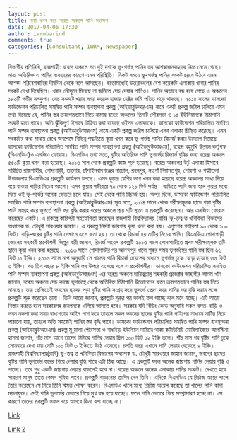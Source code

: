 ```yaml
---
layout: post
title: কুয়া খনন করে বরেন্দ্র অঞ্চলে পানি সংরক্ষণ
date: 2017-04-06 17:30
author: iwrmbarind
comments: true
categories: [Consultant, IWRM, Newspaper]
---
```

বিভাগীয় প্রতিনিধি, রাজশাহী: বরেন্দ্র অঞ্চলে গত দুই দশকে ভূ-গর্ভস্থ পানির স্তর আশঙ্কাজনকহারে নিচে নেমে গেছে। মাত্রা অতিরিক্ত এ পানির ব্যবহারের কারণে এমন পরিস্থিতি। নিকট সময়ে ভূ-গর্ভস্থ পানির সংকট চরমে উঠবে এমন আশঙ্কা পরিবেশবাদিরা দীর্ঘদিন থেকে বলে আসছেন। ইতোমধ্যেই উত্তরাঞ্চলের বেশ কয়েকটি এলাকায় খাবার পানির সংকট দেখা দিয়েছিল। খরার মৌসুমে মিলছে না জমিতে সেচ দেয়ার পানিও। পানির অভাবে বন্ধ হয়ে গেছে এ অঞ্চলের ১৮০টি গভীর নলকুপ। সেচ সংকটে খরার সময় কয়েক হাজার হেক্টর জমি পতিত পড়ে থাকছে।
২০১৪ সালের ডাসকো ফাউন্ডেশন পরিচালিত সমন্বিত পানি সম্পদ ব্যবস্থাপনা প্রকল্প (আইডাব্লুউআরএম) নামে একটি প্রকল্প জরিপ চালিয়ে এমন তথ্য দিয়েছে যে, পানির স্তর ক্রমাগতভাবে নিচে নামায় বরেন্দ্র অঞ্চলের তিনটি পৌরসভা ও ১৫ ইউনিয়ানকে মিঠাপানি সংকট হতে পারে। অতি ঝুঁকিপুর্ণ হিসাবে চিহ্নিত করা হয়েছে ওইসব এলাকাকে। ডাসকো ফাউন্ডেশন পরিচালিত সমন্বিত পানি সম্পদ ব্যবস্থাপনা প্রকল্প (আইডাব্লুউআরএম) নামে একটি প্রকল্প জরিপ চালিয়ে এসব এলাকা চিহ্নিত করেছে। এমন সংকটের কথা মাথায় রেখে অবশেষে বিভিন্ন পদ্ধতিতে কূয়া খনন করে ভূ-গর্ভস্থ পানির রিচার্জ করার উদ্যোগ নিয়েছে ডাসকো ফাউন্ডেশন পরিচালিত সমন্বিত পানি সম্পদ ব্যবস্থাপনা প্রকল্প (আইডাব্লুউআরএম), বরেন্দ্র বহুমুখি উন্নয়ন কর্তৃপক্ষ (বিএমডিএ)ও এনজিও ফোরাম।
বিএমডিএ তথ্য মতে, বৃষ্টির অতিরিক্ত পানি ভূগর্ভের রিজার্ভ বৃদ্ধির জন্য বরেন্দ্র অঞ্চলে ৫৫০টি কূয়া খনন করা হয়েছে। ২০১৩ সাল থেকে প্রকল্পটি কাজ শুরু হয়েছে। বরেন্দ্র অঞ্চলের উচুঁ এলাকা হিসাবে পরিচিত রাজশাহীর, গোদাগাড়ী, তানোর, চাঁপাইনবাবগঞ্জের নাচোল, রহনপুর, নওগাঁ নিয়ামতপুর, পোরশা ও পত্মীতলা উপজেলায় বিএমডিএর প্রকল্পটি কার্যক্রম চলছে। এসব কূয়ার বেশির ভাগ খনন করা হয়েছে বরেন্দ্র অঞ্চলের মধ্যে দিয়ে বয়ে যাওয়া খাড়ির নিচের অংশে। এসব কূয়ার গভীরতা ৭০ থেকে ১২০ ফিট পর্যন্ত। খাড়িতে পানি জমা হলে কূয়ার মধ্যে দিয়ে ওই ভূ-গর্ভের অনেক ভেতরে চলে যায়। সেই থেকে পানি রিচার্জ হয়।
অপর দিকে, ডাসকো ফাউন্ডেশন পরিচালিত সমন্বিত পানি সম্পদ ব্যবস্থাপনা প্রকল্প (আইডাব্লুউআরএম) সূত্র মতে, ২০১৪ সালে থেকে পরীক্ষামূলক ছাদে পড়া বৃষ্টির পানি সংগ্রহ করে ভূগর্তে পানি স্তর বৃদ্ধি করার বরেন্দ্র অঞ্চলে প্রায় ৭টি স্থানে এ প্রকল্পটি করেছেন। আর এনজিও ফোরাম করেছের একটি। এ প্রকল্পে কারিগরী সহযোগিতা করেছেন রাজশাহী বিশ্ববিদ্যালয় (রাবি) ভূ-তত্ব ত্ত খনিবিদ্যা বিভাগের অধ্যাপক ড. চৌধুরী সারওয়ার জাহান।
এ প্রকল্পে নিদিষ্ট জায়গায় কূয়া খনন করা হয়। এগুলোর গভীরতা ৯০ থেকে ১০০ ফিট। বাড়ি-ঘরের বৃষ্টির পানি সেখানে এসে জমা হয়। তা থেকে রিচার্জ হয় মাটির নিচের পানি।
বিএমডিএ গোদাগাড়ী জোনের সহকারী প্রকৌশলী জিল্লুর বারী জানান, রিচার্জ অয়েল প্রকল্পটি ২০১৩ সালে গোদাগাড়ীতে প্রথম পরীক্ষামূলক ৩টি স্থানে কূয়া খনন করা হয়েছে। ২০১৩ সালে গোদাগাড়ীর পর আনন্দপুর খালে শুরুর সময় ভূগর্ভস্থের পানি স্তর ছিল ৬৬ ফিট ১১ ইঞ্চি। ২০১৬ সালে মাপ অনুযায়ি সে খালের পানি রিচার্জ ওয়েলের মাধ্যমে ভূগর্ভস্থ ঢুকে বেড়ে হয়েছে ৬৬ ফিট ৩ ইঞ্চি। গত তিন বছরে ৮ ইঞ্চি পানি স্তর উপরে এসেছে বলে এ প্রকৌশলীর।
ডাসকো ফাউন্ডেশন পরিচালিত সমন্বিত পানি সম্পদ ব্যবস্থাপনা প্রকল্প (আইডাব্লুউআরএম) এর বরেন্দ্র অঞ্চলে দায়িত্বপ্রাপ্ত সহকারী প্রজেক্টর জাহাঙ্গীর আলম খাঁন জানান, বরেন্দ্র অঞ্চলে সেচ কাজে ভূগর্ভস্থে থেকে অতিরিক্ত মিঠাপানি উত্তোলনের ফলে ক্রমগতভাবে পানির স্তর নিচে নামছে। তার প্রেক্ষিতেই ভবনের ছাদের পড়া বৃষ্টির পানি সংগ্রহ করে ভূগর্ভে প্রেরণ করে পানির স্তর বৃদ্ধি করার লক্ষে প্রকল্পটি শুরু করেছেন তারা।
তিনি আরো জানান, প্রকল্পটি শুরুর পর ভালই ফল পাচ্ছে বলে মনে হচ্ছে। এটি আরো বিস্তার করতে হলে সরকারসহ জনগনকে এগিয়ে আসতে হবে। সরকার যদি বিডিং কোড অনুযায়ি সকল বসত-বাড়ি ও ভবন নকশা করা সময় বাধ্যগতার আইন পাশ করে তাহলে সকল ভবনের ছাদের বৃষ্টির পানি পাইপের মাধ্যমে মাটির নিচে পাঠানো যায়, তাহলে অতি সহজেই পানির স্তর বৃদ্ধি পাবে।
ডাসকো ফাউন্ডেশন পরিচালিত সমন্বিত পানি সম্পদ ব্যবস্থাপনা প্রকল্প (আইডাব্লুউআরএম) প্রকল্প মু-ুমালা পৌরসভা ও বাধাইড় ইউনিয়ন দায়িত্বে থাকা কমিউনিটি মোবিলাইজার আগস্টিনা হাসদা জানান, পাঁচ মাস আগে তাদের মিটারে পানির লেয়ার ছিল ১০০ ফিট ১২ ইঞ্চি তলে। পাঁচ মাস পর বৃষ্টির পানি ঢুকে সোমবারে দেখা যায় সেটি ১০০ ফিট ৩ ইঞ্চিতে উঠে এসেছে। চলতি বছর এখানে পানি লেয়ার বেড়েছে ৯ ইঞ্চি।
রাজশাহী বিশ্ববিদ্যালয়(রাবি) ভূ-তত্ব ত্ত খনিবিদ্যা বিভাগের অধ্যাপক ড. চৌধুরী সারওয়ার জাহান জানান, ভবনের ছাদের বৃষ্টির পানি ভূগর্ভের স্তরের গিয়ে লেয়ার বৃদ্ধি পাবে এটা ঠিক আছে। এ প্রকল্পটি ফলে অনেক জায়গায় পানির লেয়ার বৃদ্ধি ও পাচ্ছে। তবে শুধু একটি জায়গায় লেয়ার বাড়লেই হবে না। বরেন্দ্র অঞ্চলে অনেক এলাকায় পানির সংকট। দেখতে হবে সাধারণ মানুষ তাতে কেমন সুবিধা পাবে। প্রকল্পটি বাড়ানোর তাগিদ দেন তিনি।
এদিকে বিএমডিএ যে রির্চাজ অয়ের খালে তৈরি করেছেন সে নিয়ে তিনি দ্বিমত পোষণ করেন। বিএমডিএ খালে মধ্যে রির্চাজ অয়েল করেছে তা খালের পানি কাদা ময়লাযুক্ত। সেই পানি ভূগর্ভের ভেতরে গিয়ে মুখ বন্ধ হয়ে যাচ্ছে। ফলে পানি ভেতরে গিয়ে সম্প্রাসারণ হচ্ছে না। সে কারণে তাদের প্রকল্পটি সফল বয়ে আনবে কিনা বলা যাচ্ছে না।

<a href="http://banglanewsus.com/%E0%A6%95%E0%A7%81%E0%A7%9F%E0%A6%BE-%E0%A6%96%E0%A6%A8%E0%A6%A8-%E0%A6%95%E0%A6%B0%E0%A7%87-%E0%A6%AC%E0%A6%B0%E0%A7%87%E0%A6%A8%E0%A7%8D%E0%A6%A6%E0%A7%8D%E0%A6%B0-%E0%A6%85%E0%A6%9E%E0%A7%8D/" target="_blank">Link </a>

<a href="http://banglanewsus.com/%E0%A6%95%E0%A7%81%E0%A7%9F%E0%A6%BE-%E0%A6%96%E0%A6%A8%E0%A6%A8-%E0%A6%95%E0%A6%B0%E0%A7%87-%E0%A6%AC%E0%A6%B0%E0%A7%87%E0%A6%A8%E0%A7%8D%E0%A6%A6%E0%A7%8D%E0%A6%B0-%E0%A6%85%E0%A6%9E%E0%A7%8D/">Link 2</a>
